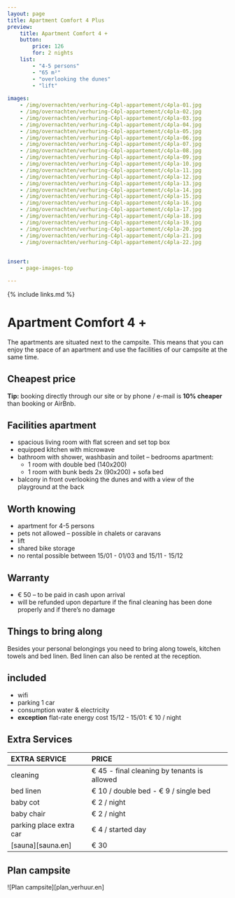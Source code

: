 ```yaml
---
layout: page
title: Apartment Comfort 4 Plus
preview: 
    title: Apartment Comfort 4 +
    button:
        price: 126
        for: 2 nights
    list:
        - "4-5 persons"
        - "65 m²"
        - "overlooking the dunes"
        - "lift"
       
images:
    - /img/overnachten/verhuring-C4pl-appartement/c4pla-01.jpg
    - /img/overnachten/verhuring-C4pl-appartement/c4pla-02.jpg
    - /img/overnachten/verhuring-C4pl-appartement/c4pla-03.jpg
    - /img/overnachten/verhuring-C4pl-appartement/c4pla-04.jpg
    - /img/overnachten/verhuring-C4pl-appartement/c4pla-05.jpg
    - /img/overnachten/verhuring-C4pl-appartement/c4pla-06.jpg
    - /img/overnachten/verhuring-C4pl-appartement/c4pla-07.jpg
    - /img/overnachten/verhuring-C4pl-appartement/c4pla-08.jpg
    - /img/overnachten/verhuring-C4pl-appartement/c4pla-09.jpg
    - /img/overnachten/verhuring-C4pl-appartement/c4pla-10.jpg
    - /img/overnachten/verhuring-C4pl-appartement/c4pla-11.jpg
    - /img/overnachten/verhuring-C4pl-appartement/c4pla-12.jpg
    - /img/overnachten/verhuring-C4pl-appartement/c4pla-13.jpg
    - /img/overnachten/verhuring-C4pl-appartement/c4pla-14.jpg
    - /img/overnachten/verhuring-C4pl-appartement/c4pla-15.jpg
    - /img/overnachten/verhuring-C4pl-appartement/c4pla-16.jpg
    - /img/overnachten/verhuring-C4pl-appartement/c4pla-17.jpg
    - /img/overnachten/verhuring-C4pl-appartement/c4pla-18.jpg
    - /img/overnachten/verhuring-C4pl-appartement/c4pla-19.jpg
    - /img/overnachten/verhuring-C4pl-appartement/c4pla-20.jpg
    - /img/overnachten/verhuring-C4pl-appartement/c4pla-21.jpg
    - /img/overnachten/verhuring-C4pl-appartement/c4pla-22.jpg
    
    
insert:
    - page-images-top

---
```


{% include links.md %}

# Apartment Comfort 4 + 

The apartments are situated next to the campsite. This means that you can enjoy the space of an apartment and use the facilities of our campsite at the same time.

## Cheapest price
**Tip:** booking directly through our site or by phone / e-mail is **10% cheaper** than booking or AirBnb.


## Facilities apartment

- spacious living room with flat screen and set top box
- equipped kitchen with microwave
- bathroom with shower, washbasin and toilet 
– bedrooms apartment:
    - 1 room with double bed (140x200)
    - 1 room with bunk beds 2x (90x200) + sofa bed
- balcony in front overlooking the dunes and with a view of the playground at the back
    
## Worth knowing

- apartment for 4-5 persons
- pets not allowed – possible in chalets or caravans
- lift 
- shared bike storage
- no rental possible between 15/01 - 01/03 and 15/11 - 15/12

## Warranty

- € 50 – to be paid in cash upon arrival
- will be refunded upon departure if the final cleaning has been done properly and if there’s no damage 

## Things to bring along
Besides your personal belongings you need to bring along towels, kitchen towels and bed linen.
Bed linen can also be rented at the reception.

## included
- wifi
- parking 1 car
- consumption water & electricity
- **exception** flat-rate energy cost 15/12 - 15/01: € 10 / night

## Extra Services

EXTRA SERVICE               | PRICE
:-------------------|:-----------|
cleaning          | € 45 - final cleaning by tenants is allowed
bed linen        | € 10 / double bed - € 9 / single bed
baby cot          | € 2 / night
baby chair         | € 2 / night
parking place extra car  | € 4 / started day
[sauna][sauna.en]   | € 30


## Plan campsite

![Plan campsite][plan_verhuur.en]